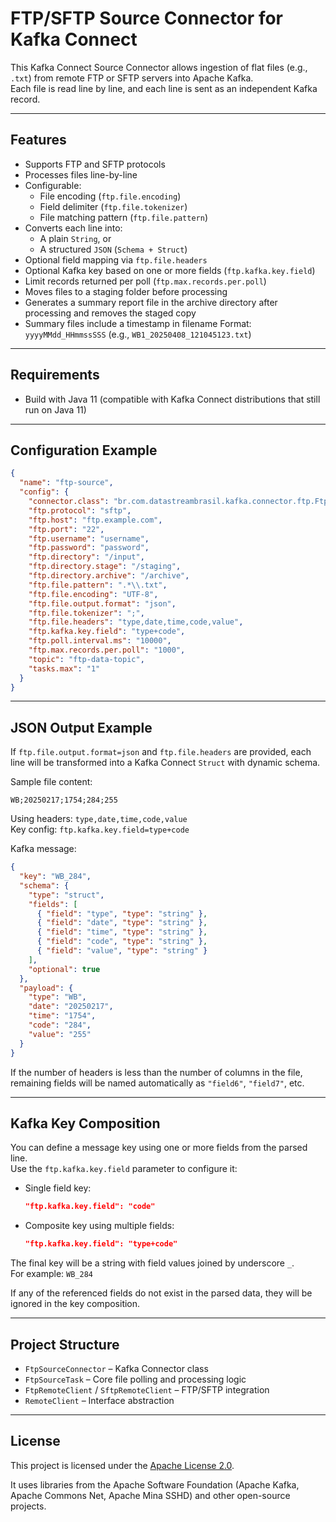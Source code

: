 # FTP/SFTP Source Connector for Kafka Connect

This Kafka Connect Source Connector allows ingestion of flat files (e.g., `.txt`) from remote FTP or SFTP servers into Apache Kafka.  
Each file is read line by line, and each line is sent as an independent Kafka record.

---

## Features

- Supports FTP and SFTP protocols
- Processes files line-by-line
- Configurable:
  - File encoding (`ftp.file.encoding`)
  - Field delimiter (`ftp.file.tokenizer`)
  - File matching pattern (`ftp.file.pattern`)
- Converts each line into:
  - A plain `String`, or
  - A structured `JSON` (`Schema + Struct`)
- Optional field mapping via `ftp.file.headers`
- Optional Kafka key based on one or more fields (`ftp.kafka.key.field`)
- Limit records returned per poll (`ftp.max.records.per.poll`)
- Moves files to a staging folder before processing
- Generates a summary report file in the archive directory after processing and removes the staged copy
- Summary files include a timestamp in filename
  Format: `yyyyMMdd_HHmmssSSS` (e.g., `WB1_20250408_121045123.txt`)

---

## Requirements

- Build with Java 11 (compatible with Kafka Connect distributions that still run on Java 11)

---

## Configuration Example

```json
{
  "name": "ftp-source",
  "config": {
    "connector.class": "br.com.datastreambrasil.kafka.connector.ftp.FtpSourceConnector",
    "ftp.protocol": "sftp",
    "ftp.host": "ftp.example.com",
    "ftp.port": "22",
    "ftp.username": "username",
    "ftp.password": "password",
    "ftp.directory": "/input",
    "ftp.directory.stage": "/staging",
    "ftp.directory.archive": "/archive",
    "ftp.file.pattern": ".*\\.txt",
    "ftp.file.encoding": "UTF-8",
    "ftp.file.output.format": "json",
    "ftp.file.tokenizer": ";",
    "ftp.file.headers": "type,date,time,code,value",
    "ftp.kafka.key.field": "type+code",
    "ftp.poll.interval.ms": "10000",
    "ftp.max.records.per.poll": "1000",
    "topic": "ftp-data-topic",
    "tasks.max": "1"
  }
}
```

---

## JSON Output Example

If `ftp.file.output.format=json` and `ftp.file.headers` are provided, each line will be transformed into a Kafka Connect `Struct` with dynamic schema.

Sample file content:
```
WB;20250217;1754;284;255
```

Using headers: `type,date,time,code,value`  
Key config: `ftp.kafka.key.field=type+code`

Kafka message:
```json
{
  "key": "WB_284",
  "schema": {
    "type": "struct",
    "fields": [
      { "field": "type", "type": "string" },
      { "field": "date", "type": "string" },
      { "field": "time", "type": "string" },
      { "field": "code", "type": "string" },
      { "field": "value", "type": "string" }
    ],
    "optional": true
  },
  "payload": {
    "type": "WB",
    "date": "20250217",
    "time": "1754",
    "code": "284",
    "value": "255"
  }
}
```

If the number of headers is less than the number of columns in the file, remaining fields will be named automatically as `"field6"`, `"field7"`, etc.

---

## Kafka Key Composition

You can define a message key using one or more fields from the parsed line.  
Use the `ftp.kafka.key.field` parameter to configure it:

- Single field key:
  ```json
  "ftp.kafka.key.field": "code"
  ```

- Composite key using multiple fields:
  ```json
  "ftp.kafka.key.field": "type+code"
  ```

The final key will be a string with field values joined by underscore `_`.  
For example: `WB_284`

If any of the referenced fields do not exist in the parsed data, they will be ignored in the key composition.

---

## Project Structure

- `FtpSourceConnector` – Kafka Connector class
- `FtpSourceTask` – Core file polling and processing logic
- `FtpRemoteClient` / `SftpRemoteClient` – FTP/SFTP integration
- `RemoteClient` – Interface abstraction

---

## License

This project is licensed under the [Apache License 2.0](https://www.apache.org/licenses/LICENSE-2.0).

It uses libraries from the Apache Software Foundation (Apache Kafka, Apache Commons Net, Apache Mina SSHD) and other open-source projects.

